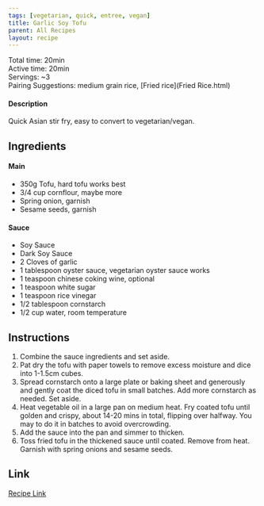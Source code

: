 ```yaml
---
tags: [vegetarian, quick, entree, vegan]
title: Garlic Soy Tofu
parent: All Recipes
layout: recipe
---
```

  
  
Total time: 20min   
Active time: 20min  
Servings: ~3  
Pairing Suggestions: medium grain rice, [Fried rice](Fried Rice.html)  
#### Description  
Quick Asian stir fry, easy to convert to vegetarian/vegan.   
## Ingredients  
  
#### Main  
- 350g Tofu, hard tofu works best   
- 3/4 cup cornflour, maybe more  
- Spring onion, garnish  
- Sesame seeds, garnish  
#### Sauce  
- Soy Sauce  
- Dark Soy Sauce  
- 2 Cloves of garlic  
- 1 tablespoon oyster sauce, vegetarian oyster sauce works  
- 1 teaspoon chinese coking wine, optional  
- 1 teaspoon white sugar
- 1 teaspoon rice vinegar  
- 1/2 tablespoon cornstarch  
- 1/2 cup water, room temperature

## Instructions
1. Combine the sauce ingredients and set aside.
2. Pat dry the tofu with paper towels to remove excess moisture and dice into 1-1.5cm cubes.
3. Spread cornstarch onto a large plate or baking sheet and generously and gently coat the diced tofu in small batches. Add more cornstarch as needed. Set aside.
4. Heat vegetable oil in a large pan on medium heat. Fry coated tofu until golden and crispy, about 14-20 mins in total, flipping over halfway. You may to do it in batches to avoid overcrowding.
5. Add the sauce into the pan and simmer to thicken.
6. Toss fried tofu in the thickened sauce until coated. Remove from heat. Garnish with spring onions and sesame seeds.
  
## Link  
[Recipe Link](https://christieathome.com/blog/crispy-soy-garlic-tofu/#recipe)